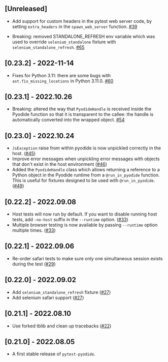 ## [Unreleased]

- Add support for custom headers in the pytest web server code, by setting
  `extra_headers` in the `spawn_web_server` function.
  [#39](https://github.com/pyodide/pytest-pyodide/pull/39)

- Breaking: removed STANDALONE_REFRESH env variable which was used to
  override `selenium_standalone` fixture with `selenium_standalone_refresh`.
  [#65](https://github.com/pyodide/pytest-pyodide/pull/65)

## [0.23.2] - 2022-11-14

- Fixes for Python 3.11: there are some bugs with `ast.fix_missing_locations` in
  Python 3.11.0.
  [#60](https://github.com/pyodide/pytest-pyodide/pull/60)

## [0.23.1] - 2022.10.26

- Breaking: altered the way that `PyodideHandle` is received inside the Pyodide
  function so that it is transparent to the callee: the handle is automatically
  converted into the wrapped object.
  [#54](https://github.com/pyodide/pytest-pyodide/pull/54)

## [0.23.0] - 2022.10.24

- `JsException` raise from within pyodide is now unpickled correctly in the host. ([#45](https://github.com/pyodide/pytest-pyodide/issues/45))
- Improve error messages when unpickling error messages with objects that don't exist in the host environment
   ([#46](https://github.com/pyodide/pytest-pyodide/issues/46))
- Added the `PyodideHandle` class which allows returning a reference to a Python
  object in the Pyodide runtime from a `@run_in_pyodide` function. This is
  useful for fixtures designed to be used with `@run_in_pyodide`.
  ([#49](https://github.com/pyodide/pytest-pyodide/issues/49))

## [0.22.2] - 2022.09.08

- Host tests will now run by default. If you want to disable running host tests, add `-no-host` suffix in the `--runtime` option. ([#33](https://github.com/pyodide/pytest-pyodide/pull/33))
- Multiple browser testing is now available by passing `--runtime` option multiple times. ([#33](https://github.com/pyodide/pytest-pyodide/pull/33))

## [0.22.1] - 2022.09.06

- Re-order safari tests to make sure only one simultaneous session exists during the test ([#29](https://github.com/pyodide/pytest-pyodide/pull/29))

## [0.22.0] - 2022.09.02

- Add `selenium_standalone_refresh` fixture ([#27](https://github.com/pyodide/pytest-pyodide/pull/27))
- Add selenium safari support ([#27](https://github.com/pyodide/pytest-pyodide/pull/27))

## [0.21.1] - 2022.08.10

- Use forked tblib and clean up tracebacks ([#22](https://github.com/pyodide/pytest-pyodide/pull/22))


## [0.21.0] - 2022.08.05

- A first stable release of `pytest-pyodide`.
